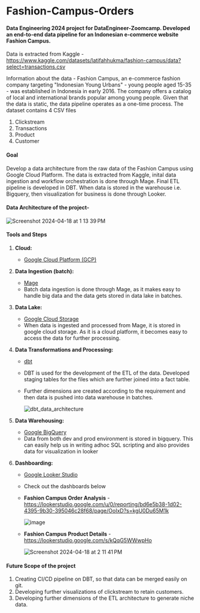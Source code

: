 # Fashion-Campus-Orders
#### Data Engineering 2024 project for DataEngineer-Zoomcamp. Developed an end-to-end data pipeline for an Indonesian e-commerce website Fashion Campus. 

Data is extracted from Kaggle - https://www.kaggle.com/datasets/latifahhukma/fashion-campus/data?select=transactions.csv

Information about the data - Fashion Campus, an e-commerce fashion company targeting "Indonesian Young Urbans" - young people aged 15-35 - was established in Indonesia in early 2016. The company offers a catalog of local and international brands popular among young people. 
Given that the data is static, the data pipeline operates as a one-time process.
The dataset contains 4 CSV files
1. Clickstream 
2. Transactions
3. Product
4. Customer

#### Goal 
Develop a data architecture from the raw data of the Fashion Campus using Google Cloud Platform. The data is extracted from Kaggle, inital data ingestion and workflow orchestration is done through Mage. Final ETL pipeline is developed in DBT. When data is stored in the warehouse i.e. Bigquery, then visualization for business is done through Looker.

#### Data Architecture of the project-

![Screenshot 2024-04-18 at 1 13 39 PM](https://github.com/rtilwalia/Fashion-Campus-Orders/assets/32938713/5df1cdc8-5e62-4dd3-ac02-debb456673ca)

#### Tools and Steps
1. **Cloud:**
   - [Google Cloud Platform (GCP)](https://cloud.google.com/?utm_source=bing&utm_medium=cpc&utm_campaign=latam-AR-all-es-dr-BKWS-all-all-trial-e-dr-1707800-LUAC0016410&utm_content=text-ad-none-any-DEV_c-CRE_-ADGP_Hybrid+%7C+BKWS+-+MIX+%7C+Txt_+GCP-General-KWID_43700067403123893-kwd-77859523038025:loc-8&utm_term=KW_Google+Cloud+Platform-ST_Google+Cloud+Platform&gclid=f110f2a74b1b1da673c894aa2e0948fa&gclsrc=3p.ds&hl=en)
     
2. **Data Ingestion (batch):**
   - [Mage](https://www.mage.ai/)
   - Batch data ingestion is done through Mage, as it makes easy to handle big data and the data gets stored in data lake in batches.

3. **Data Lake:**
   - [Google Cloud Storage](https://cloud.google.com/storage?hl=en)
   - When data is ingested and processed from Mage, it is stored in google cloud storage. As it is a cloud platform, it becomes easy to access the data for further processing.

4. **Data Transformations and Processing:**
   - [dbt](https://www.getdbt.com/)
   - DBT is used for the development of the ETL of the data. Developed staging tables for the files which are further joined into a fact table.
   - Further dimensions are created according to the requirement and then data is pushed into data warehouse in batches.
  
     ![dbt_data_architecture](https://github.com/rtilwalia/Fashion-Campus-Orders/assets/32938713/87f79833-39c4-48bf-a47a-e84b26fb30a7)


5. **Data Warehousing:**
   - [Google BigQuery](https://cloud.google.com/bigquery?hl=en)
   - Data from both dev and prod environment is stored in bigquery. This can easily help us in writing adhoc SQL scripting and also provides data for visualization in looker

6. **Dashboarding:**
   - [Google Looker Studio](https://lookerstudio.google.com/overview)
   - Check out the dashboards below
   - **Fashion Campus Order Analysis** - https://lookerstudio.google.com/u/0/reporting/bd6e5b38-1d02-4395-9b30-395046c28f68/page/OoIxD?s=kgU0Du65M1k
     
     ![image](https://github.com/rtilwalia/Fashion-Campus-Orders/assets/32938713/779e5362-294c-4da1-bc7b-f243340a5330)

   - **Fashion Campus Product Details** - https://lookerstudio.google.com/s/kQqG5WWwpHo
     
     ![Screenshot 2024-04-18 at 2 11 41 PM](https://github.com/rtilwalia/Fashion-Campus-Orders/assets/32938713/88137e22-ae61-4bda-adf2-3568a8136033)


#### Future Scope of the project
1. Creating CI/CD pipeline on DBT, so that data can be merged easily on git.
2. Developing further visualizations of clickstream to retain customers.
3. Developing further dimensions of the ETL architecture to generate niche data.



